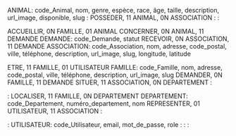 ANIMAL: code_Animal, nom, genre, espèce, race, âge, taille, description, url_image, disponible, slug
:
POSSEDER, 11 ANIMAL, 0N ASSOCIATION
:
:

ACCUEILLIR, 0N FAMILLE, 01 ANIMAL
CONCERNER, 0N ANIMAL, 11 DEMANDE
DEMANDE: code_Demande, statut
RECEVOIR, 0N ASSOCIATION, 11 DEMANDE
ASSOCIATION: code_Association, nom, adresse, code_postal, ville, téléphone, description, url_image, slug, longitude, latitude

ETRE, 11 FAMILLE, 01 UTILISATEUR
FAMILLE: code_Famille, nom, adresse, code_postal, ville, téléphone, description, url_image, slug
DEMANDER, 0N FAMILLE, 11 DEMANDE
SITUER, 11 ASSOCIATION, 0N DEPARTEMENT
:

:
LOCALISER, 11 FAMILLE, 0N DEPARTEMENT
DEPARTEMENT: code_Departement, numéro_departement, nom
REPRESENTER, 01 UTILISATEUR, 11 ASSOCIATION
:

:
UTILISATEUR: code_Utilisateur, email, mot_de_passe, role
:
:
:
